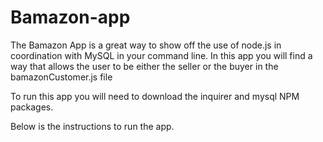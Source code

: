 # Bamazon-app


The Bamazon App is a great way to show off the use of node.js in coordination with MySQL in your command line. In this app you will find a way that allows the user to be either the seller or the buyer in the bamazonCustomer.js file

To run this app you will need to download the inquirer and mysql NPM packages.

Below is the instructions to run the app.

